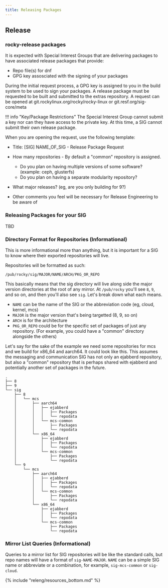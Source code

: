 ```yaml
---
title: Releasing Packages
---
```


## Release

### rocky-release packages

It is expected with Special Interest Groups that are delivering packages to have associated release packages that provide:

* Repo file(s) for dnf
* GPG key assosciated with the signing of your packages

During the initial request process, a GPG key is assigned to you in the build system to be used to sign your packages. A release package must be requested to be built and submitted to the extras repository. A request can be opened at git.rockylinux.org/rocky/rocky-linux or git.resf.org/sig-core/meta

!!! info "Key/Package Restrictions"
    The Special Interest Group cannot submit a key nor can they have access to the private key. At this time, a SIG cannot submit their own release package.

When you are opening the request, use the following template:

* Title: [SIG] NAME_OF_SIG - Release Package Request
* How many repositories - By default a "common" repository is assigned.

  * Do you plan on having multiple versions of some software? (example: ceph, glusterfs)
  * Do you plan on having a separate modularity repository?

* What major releases? (eg, are you only building for 9?)
* Other comments you feel will be necessary for Release Engineering to be aware of

### Releasing Packages for your SIG

TBD

### Directory Format for Repositories (Informational)

This is more informational more than anything, but it is important for a SIG to know where their exported repositories will live.

Repositories will be formatted as such:

`/pub/rocky/sig/MAJOR/NAME/ARCH/PKG_OR_REPO`

This basically means that the sig directory will live along side the major version directories at the root of any mirror. At `/pub/rocky` you'll see `8`, `9`, and so on, and then you'll also see `sig`. Let's break down what each means.

* `NAME` can be the name of the SIG or the abbreviation code (eg, cloud, kernel, mcs)
* `MAJOR` is the major version that's being targetted (8, 9, so on)
* `ARCH` is for the architecture
* `PKG_OR_REPO` could be for the specific set of packages of just any repository. (For example, you could have a "common" directory alongside the others)

Let's say for the sake of the example we need some repositories for mcs and we build for x86_64 and aarch64. It could look like this. This assumes the messaging and communication SIG has not only an ejabberd repository, but also a "common" repository that is perhaps shared with ejabberd and potentially another set of packages in the future.

```
.
├── 8
├── 9
└── sig
    ├── 8
    │   └── mcs
    │       ├── aarch64
    │       │   ├── ejabberd
    │       │   │   ├── Packages
    │       │   │   └── repodata
    │       │   └── mcs-common
    │       │       ├── Packages
    │       │       └── repodata
    │       └── x86_64
    │           ├── ejabberd
    │           │   ├── Packages
    │           │   └── repodata
    │           └── mcs-common
    │               ├── Packages
    │               └── repodata
    └── 9
        └── mcs
            ├── aarch64
            │   ├── ejabberd
            │   │   ├── Packages
            │   │   └── repodata
            │   └── mcs-common
            │       ├── Packages
            │       └── repodata
            └── x86_64
                ├── ejabberd
                │   ├── Packages
                │   └── repodata
                └── mcs-common
                    ├── Packages
                    └── repodata
```

### Mirror List Queries (Informational)

Queries to a mirror list for SIG repositories will be like the standard calls, but repo names will have a format of `sig-NAME-MAJOR`. `NAME` can be a simple SIG name or abbreviate or a combination, for example, `sig-mcs-common` or `sig-cloud`. 

{% include "releng/resources_bottom.md" %}

